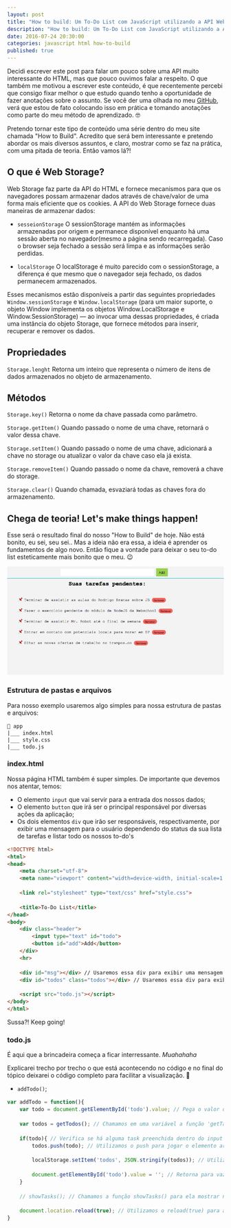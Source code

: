 ```yaml
---
layout: post
title: "How to build: Um To-Do List com JavaScript utilizando a API Web Storage do HTML"
description: "How to build: Um To-Do List com JavaScript utilizando a API Web Storage do HTML"
date: 2016-07-24 20:30:00
categories: javascript html how-to-build
published: true
---
```


Decidi escrever este post para falar um pouco sobre uma API muito interessante do HTML, mas que pouco ouvimos falar a respeito. O que também me motivou a escrever este conteúdo, é que recentemente percebi que consigo fixar melhor o que estudo quando tenho a oportunidade de fazer anotações sobre o assunto. Se você der uma olhada no meu [GitHub](https://github.com/JulianoPadilha), verá que estou de fato colocando isso em prática e tomando anotações como parte do meu método de aprendizado. 🤓

Pretendo tornar este tipo de conteúdo uma série dentro do meu site chamada "How to Build". Acredito que será bem interessante e pretendo abordar os mais diversos assuntos, e claro, mostrar como se faz na prática, com uma pitada de teoria. Então vamos lá?! 

## O que é Web Storage?

Web Storage faz parte da API do HTML e fornece mecanismos para que os navegadores possam armazenar dados através de chave/valor de uma forma mais eficiente que os cookies. A API do Web Storage fornece duas maneiras de armazenar dados:

- `sesseionStorage`
O sessionStorage mantém as informações armazenadas por origem e permanece disponível enquanto há uma sessão aberta no navegador(mesmo a página sendo recarregada). Caso o browser seja fechado a sessão será limpa e as informações serão perdidas.

- `localStorage`
O localStorage é muito parecido com o sessionStorage, a diferença é que mesmo que o navegador seja fechado, os dados permanecem armazenados.

Esses mecanismos estão disponíveis a partir das seguintes propriedades `Window.sessionStorage` e `Window.localStorage` (para um maior suporte, o objeto Window implementa os objetos  Window.LocalStorage e Window.SessionStorage) — ao invocar uma dessas propriedades, é criada uma instância do objeto Storage, que fornece métodos para inserir, recuperar e remover os dados.

## Propriedades

`Storage.lenght`
Retorna um inteiro que representa o número de itens de dados armazenados no objeto de armazenamento.

## Métodos

`Storage.key()`
Retorna o nome da chave passada como parâmetro.

`Storage.getItem()`
Quando passado o nome de uma chave, retornará o valor dessa chave.

`Storage.setItem()`
Quando passado o nome de uma chave, adicionará a chave no storage ou atualizar o valor da chave caso ela já exista.

`Storage.removeItem()`
Quando passado o nome da chave, removerá a chave do storage.

`Storage.clear()`
Quando chamada, esvaziará todas as chaves fora do armazenamento.

## Chega de teoria! Let's make things happen!

Esse será o resultado final do nosso "How to Build" de hoje. Não está bonito, eu sei, seu sei.. Mas a ideia não era essa, a ideia é aprender os fundamentos de algo novo. Então fique a vontade para deixar o seu to-do list esteticamente mais bonito que o meu. 😉

![](/../assets/images/how-to-build-todo-list-js-web-storage.png)

### Estrutura de pastas e arquivos

Para nosso exemplo usaremos algo simples para nossa estrutura de pastas e arquivos:

```
📁 app
|___ index.html
|___ style.css
|___ todo.js
```

### index.html

Nossa página HTML também é super simples. De importante que devemos nos atentar, temos: 
- O elemento `input` que vai servir para a entrada dos nossos dados;
- O elemento `button` que irá ser o principal responsável por diversas ações da aplicação;
- Os dois elementos `div` que irão ser responsáveis, respectivamente, por exibir uma mensagem para o usuário dependendo do status da sua lista de tarefas e listar todo os nossos to-do's


```html
<!DOCTYPE html>
<html>
<head>
    <meta charset="utf-8">
    <meta name="viewport" content="width=device-width, initial-scale=1.0, user-scalable=yes">

    <link rel="stylesheet" type="text/css" href="style.css">

    <title>To-Do List</title>
</head>
<body>
    <div class="header">
        <input type="text" id="todo">
        <button id="add">Add</button>
    </div>
    <hr>

    <div id="msg"></div> // Usaremos essa div para exibir uma mensagem dependendo do status do nosso storage 
    <div id="todos" class="todos"></div> // Usaremos essa div para exibir a nossa lista de to do's

    <script src="todo.js"></script>
</body>
</html>
```

Sussa?! Keep going!

### todo.js

É aqui que a brincadeira começa a ficar interressante. _Muahahaha_ 

Explicarei trecho por trecho o que está acontecendo no código e no final do tópico deixarei o código completo para facilitar a visualização. 🤘

- `addTodo()`;

```js
var addTodo = function(){
    var todo = document.getElementById('todo').value; // Pega o valor digitado no input e armazena na variável 'task'.

    var todos = getTodos(); // Chamamos em uma variável a função 'getTasks' que cria um array que traz todas as tasks salvas antes de inserir uma nova.

    if(todo){ // Verifica se há alguma task preenchida dentro do input
        todos.push(todo); // Utilizamos o push para jogar o elemento armazenado na variável 'task' para nosso Array.

        localStorage.setItem('todos', JSON.stringify(todos)); // Utilizamos o localStorage para "persistir" as informações no storage do browser. Com parâmetro passamos a chave e o valor, usando 'JSON.stringify' para transformar o valor em ums string.

        document.getElementById('todo').value = ''; // Retorna para vazio o input após um item ser inserido.
    }

    // showTasks(); // Chamamos a função showTasks() para ela mostrar na tela o novo elemento adicionado logo após o mesmo ser inserido. Sem ela, teríamos que atualizar o navegador para ver a mudança na tela. 

    document.location.reload(true); // Utilizamos o reload(true) para após a função ser realizada atualizar a a tela. Sendo assim, a função chamada acima pode ser retirada. 
}
```


